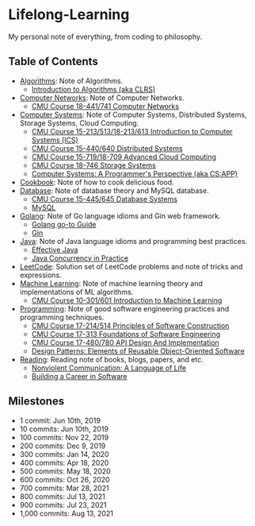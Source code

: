 # Lifelong-Learning

My personal note of everything, from coding to philosophy.

## Table of Contents

* [Algorithms](./Algorithms/): Note of Algorithms.
  * [Introduction to Algorithms (aka CLRS)](./CLRS/Algorithms/)
* [Computer Networks](./Computer-Networks/): Note of Computer Networks.
  * [CMU Course 18-441/741 Computer Networks](./Computer-Networks/cmu-18741/)
* [Computer Systems](./Computer-Systems/): Note of Computer Systems, Distributed Systems, Storage Systems, Cloud Computing.
  * [CMU Course 15-213/513/18-213/613 Introduction to Computer Systems (ICS)](./Computer-Systems/cmu-18613/)
  * [CMU Course 15-440/640 Distributed Systems](./Computer-Systems/cmu-15640/)
  * [CMU Course 15-719/18-709 Advanced Cloud Computing](./Computer-Systems/cmu-18709/)
  * [CMU Course 18-746 Storage Systems](./Computer-Systems/cmu-18746/)
  * [Computer Systems: A Programmer's Perspective (aka CS:APP)](./Computer-Systems/CSAPP/)
* [Cookbook](./Cookbook/): Note of how to cook delicious food.
* [Database](./Database/): Note of database theory and MySQL database.
  * [CMU Course 15-445/645 Database Systems](./Database/cmu-15645/)
  * [MySQL](./Database/MySQL/)
* [Golang](./Golang/): Note of Go language idioms and Gin web framework.
  * [Golang go-to Guide](./Golang/Go-go-to-Guide/)
  * [Gin](./Golang/Gin)
* [Java](./Java/): Note of Java language idioms and programming best practices.
  * [Effective Java](./Java/Effective%20Java/)
  * [Java Concurrency in Practice](./Java/Java%20Concurrency%20in%20Practice/)
* [LeetCode](./LeetCode/): Solution set of LeetCode problems and note of tricks and expressions.
* [Machine Learning](./Machine-Learning/): Note of machine learning theory and implementations of ML algorithms.
  * [CMU Course 10-301/601 Introduction to Machine Learning](./Machine-Learning/cmu-10601/)
* [Programming](./Programming/): Note of good software engineering practices and programming techniques.
  * [CMU Course 17-214/514 Principles of Software Construction](./Programming/cmu-17514/)
  * [CMU Course 17-313 Foundations of Software Engineering](./Programming/cmu-17313/)
  * [CMU Course 17-480/780 API Design And Implementation](./Programming/cmu-17780/)
  * [Design Patterns: Elements of Reusable Object-Oriented Software](./Programming/Design%20Patterns/)
* [Reading](./Reading/): Reading note of books, blogs, papers, and etc.
  * [Nonviolent Communication: A Language of Life](./Reading/Nonviolent%20Communication/)
  * [Building a Career in Software](./Reading/Building%20a%20Career%20in%20Software/)

## Milestones

* 1 commit: Jun 10th, 2019
* 10 commits: Jun 10th, 2019
* 100 commits: Nov 22, 2019
* 200 commits: Dec 9, 2019
* 300 commits: Jan 14, 2020
* 400 commits: Apr 18, 2020
* 500 commits: May 18, 2020
* 600 commits: Oct 26, 2020
* 700 commits: Mar 28, 2021
* 800 commits: Jul 13, 2021
* 900 commits: Jul 23, 2021
* 1,000 commits: Aug 13, 2021
